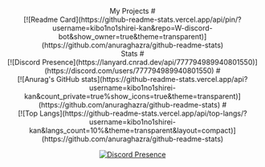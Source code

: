 <div align="center"> My Projects
#
<div align="center"> [![Readme Card](https://github-readme-stats.vercel.app/api/pin/?username=kibo1no1shirei-kan&repo=W-discord-bot&show_owner=true&theme=transparent)](https://github.com/anuraghazra/github-readme-stats)

<div align="center"> Stats
#
<div align="center"> [![Discord Presence](https://lanyard.cnrad.dev/api/777794989940801550)](https://discord.com/users/777794989940801550)
#
 <div align="center"> [![Anurag's GitHub stats](https://github-readme-stats.vercel.app/api?username=kibo1no1shirei-kan&count_private=true%show_icons=true&theme=transparent)](https://github.com/anuraghazra/github-readme-stats)
#
 <div align="center"> [![Top Langs](https://github-readme-stats.vercel.app/api/top-langs/?username=kibo1no1shirei-kan&langs_count=10%&theme=transparent&layout=compact)](https://github.com/anuraghazra/github-readme-stats)

[![Discord Presence](https://lanyard.cnrad.dev/api/777794989940801550)](https://discord.com/users/777794989940801550)
